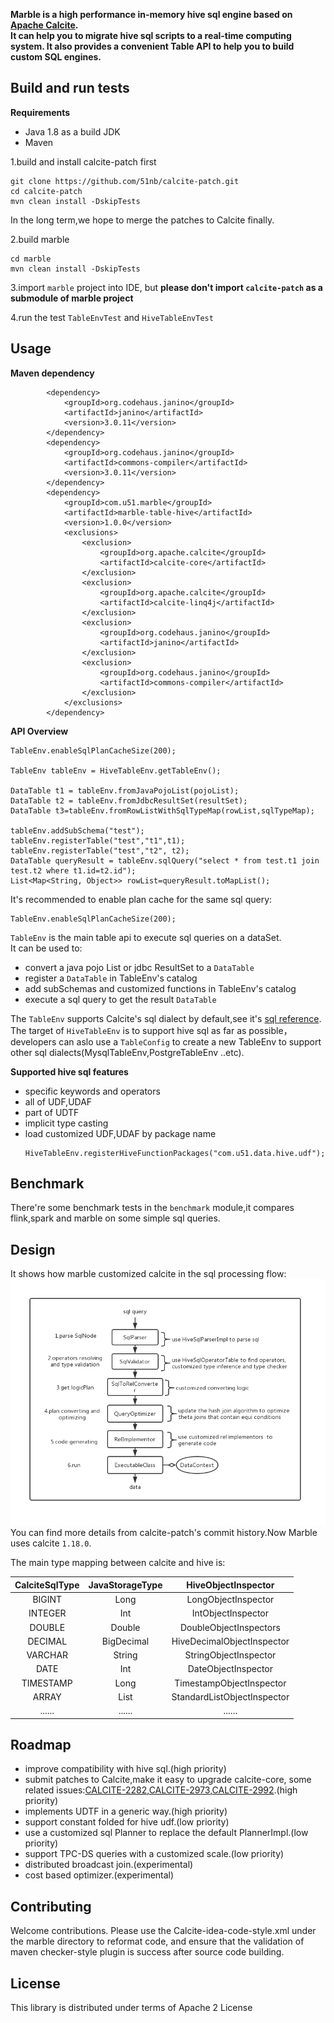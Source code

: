 **Marble is a high performance in-memory hive sql engine based on [Apache Calcite](https://calcite.apache.org/).  
It can help you to migrate hive sql scripts to a real-time computing system.
It also provides a convenient Table API to help you to build custom SQL engines.**

## Build and run tests
**Requirements**

* Java 1.8 as a build JDK
* Maven

1.build and install calcite-patch first
```$xslt
git clone https://github.com/51nb/calcite-patch.git
cd calcite-patch
mvn clean install -DskipTests
```
In the long term,we hope to merge the patches to Calcite finally.

2.build marble
```$xslt
cd marble
mvn clean install -DskipTests
```

3.import `marble` project into IDE, but **please don't import `calcite-patch` as a submodule of marble project**

4.run the test `TableEnvTest` and `HiveTableEnvTest`

## Usage
**Maven dependency**
```$xslt
        <dependency>
            <groupId>org.codehaus.janino</groupId>
            <artifactId>janino</artifactId>
            <version>3.0.11</version>
        </dependency>
        <dependency>
            <groupId>org.codehaus.janino</groupId>
            <artifactId>commons-compiler</artifactId>
            <version>3.0.11</version>
        </dependency>
        <dependency>
            <groupId>com.u51.marble</groupId>
            <artifactId>marble-table-hive</artifactId>
            <version>1.0.0</version>
            <exclusions>
                <exclusion>
                    <groupId>org.apache.calcite</groupId>
                    <artifactId>calcite-core</artifactId>
                </exclusion>
                <exclusion>
                    <groupId>org.apache.calcite</groupId>
                    <artifactId>calcite-linq4j</artifactId>
                </exclusion>
                <exclusion>
                    <groupId>org.codehaus.janino</groupId>
                    <artifactId>janino</artifactId>
                </exclusion>
                <exclusion>
                    <groupId>org.codehaus.janino</groupId>
                    <artifactId>commons-compiler</artifactId>
                </exclusion>
            </exclusions>
        </dependency>
```
**API Overview**

```$xslt
TableEnv.enableSqlPlanCacheSize(200);

TableEnv tableEnv = HiveTableEnv.getTableEnv();

DataTable t1 = tableEnv.fromJavaPojoList(pojoList);
DataTable t2 = tableEnv.fromJdbcResultSet(resultSet);
DataTable t3=tableEnv.fromRowListWithSqlTypeMap(rowList,sqlTypeMap);

tableEnv.addSubSchema("test");
tableEnv.registerTable("test","t1",t1);
tableEnv.registerTable("test","t2", t2);
DataTable queryResult = tableEnv.sqlQuery("select * from test.t1 join test.t2 where t1.id=t2.id");
List<Map<String, Object>> rowList=queryResult.toMapList();
```
It's recommended to enable plan cache for the same sql query:
```
TableEnv.enableSqlPlanCacheSize(200);
```

`TableEnv` is the main table api to execute sql queries on a dataSet.  
It can be used to:
* convert a java pojo List or jdbc ResultSet to a `DataTable`
* register a `DataTable` in TableEnv's catalog
* add subSchemas and customized functions in TableEnv's catalog
* execute a sql query to get the result `DataTable`

The `TableEnv` supports Calcite's sql dialect by default,see it's [sql reference](https://calcite.apache.org/docs/reference.html).  
The target of `HiveTableEnv` is to support hive sql as far as possible，developers can  aslo use
a `TableConfig` to create a new TableEnv to support other sql dialects(MysqlTableEnv,PostgreTableEnv ..etc).


**Supported hive sql features**
* specific keywords and operators
* all of UDF,UDAF
* part of UDTF
* implicit type casting
* load customized UDF,UDAF by package name
  ```
  HiveTableEnv.registerHiveFunctionPackages("com.u51.data.hive.udf"); 
  ```
  
## Benchmark
There're some benchmark tests in the  `benchmark` module,it compares flink,spark and marble on some simple
sql queries.
## Design
It shows how marble customized calcite in the sql processing flow:
![how_marble_customized_calcite](./how_marble_customized_calcite.jpg)  
You can find more details from calcite-patch's commit history.Now Marble uses calcite `1.18.0`.

The main type mapping between calcite and hive is:  

| CalciteSqlType | JavaStorageType | HiveObjectInspector |
| :---:        |     :---:      |     :---:    |
| BIGINT   | Long    | LongObjectInspector    |
| INTEGER     | Int      | IntObjectInspector    |
| DOUBLE   | Double    | DoubleObjectInspectors    |
| DECIMAL     | BigDecimal       | HiveDecimalObjectInspector      |
| VARCHAR   | String     | StringObjectInspector    |
| DATE     | Int      | DateObjectInspector      |
| TIMESTAMP     | Long       | TimestampObjectInspector     |
| ARRAY     | List      | StandardListObjectInspector     |
| ......     | ......      | ......     |




## Roadmap
*  improve compatibility with hive sql.(high priority)
*  submit patches to Calcite,make it easy to upgrade calcite-core,
some related issues:[CALCITE-2282](https://issues.apache.org/jira/browse/CALCITE-2282),[CALCITE-2973](https://issues.apache.org/jira/browse/CALCITE-2973),[CALCITE-2992](https://issues.apache.org/jira/browse/CALCITE-2992).(high priority)
*  implements UDTF in a generic way.(high priority)
*  support constant folded for hive udf.(low priority)
*  use a customized sql Planner to replace the default PlannerImpl.(low priority)
*  support TPC-DS queries with a customized scale.(low priority)
*  distributed broadcast join.(experimental)
*  cost based optimizer.(experimental)

## Contributing
Welcome contributions.
Please use the Calcite-idea-code-style.xml under the marble directory to reformat code,
and ensure that the validation of maven checker-style plugin is success after source code building.

## License
This library is distributed under terms of Apache 2 License
